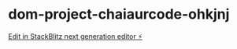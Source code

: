# dom-project-chaiaurcode-ohkjnj

[Edit in StackBlitz next generation editor ⚡️](https://stackblitz.com/~/github.com/imdevansh/dom-project-chaiaurcode-ohkjnj)